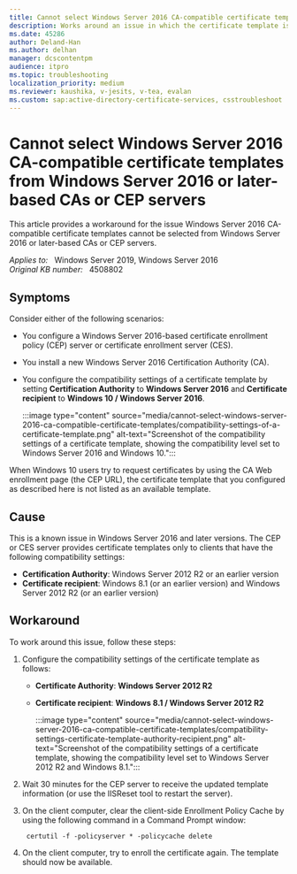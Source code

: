 ```yaml
---
title: Cannot select Windows Server 2016 CA-compatible certificate templates from Windows Server 2016 or later-based CAs or CEP servers
description: Works around an issue in which the certificate template is not available to clients if you set compatibility to Windows Server 2016.
ms.date: 45286
author: Deland-Han
ms.author: delhan
manager: dcscontentpm
audience: itpro
ms.topic: troubleshooting
localization_priority: medium
ms.reviewer: kaushika, v-jesits, v-tea, evalan
ms.custom: sap:active-directory-certificate-services, csstroubleshoot
---
```

# Cannot select Windows Server 2016 CA-compatible certificate templates from Windows Server 2016 or later-based CAs or CEP servers

This article provides a workaround for the issue Windows Server 2016 CA-compatible certificate templates cannot be selected from Windows Server 2016 or later-based CAs or CEP servers.

_Applies to:_ &nbsp; Windows Server 2019, Windows Server 2016  
_Original KB number:_ &nbsp; 4508802

## Symptoms

Consider either of the following scenarios:

- You configure a Windows Server 2016-based certificate enrollment policy (CEP) server or certificate enrollment server (CES).
- You install a new Windows Server 2016 Certification Authority (CA).
- You configure the compatibility settings of a certificate template by setting **Certification Authority** to **Windows Server 2016** and **Certificate recipient** to **Windows 10 / Windows Server 2016**.

    :::image type="content" source="media/cannot-select-windows-server-2016-ca-compatible-certificate-templates/compatibility-settings-of-a-certificate-template.png" alt-text="Screenshot of the compatibility settings of a certificate template, showing the compatibility level set to Windows Server 2016 and Windows 10.":::

When Windows 10 users try to request certificates by using the CA Web enrollment page (the CEP URL), the certificate template that you configured as described here is not listed as an available template.

## Cause

This is a known issue in Windows Server 2016 and later versions. The CEP or CES server provides certificate templates only to clients that have the following compatibility settings:

- **Certification Authority**: Windows Server 2012 R2 or an earlier version
- **Certificate recipient**: Windows 8.1 (or an earlier version) and Windows Server 2012 R2 (or an earlier version)

## Workaround

To work around this issue, follow these steps:

1. Configure the compatibility settings of the certificate template as follows:
   - **Certificate Authority**: **Windows Server 2012 R2**  
   - **Certificate recipient**: **Windows 8.1 / Windows Server 2012 R2**  

        :::image type="content" source="media/cannot-select-windows-server-2016-ca-compatible-certificate-templates/compatibility-settings-certificate-template-authority-recipient.png" alt-text="Screenshot of the compatibility settings of a certificate template, showing the compatibility level set to Windows Server 2012 R2 and Windows 8.1.":::

2. Wait 30 minutes for the CEP server to receive the updated template information (or use the IISReset tool to restart the server).
3. On the client computer, clear the client-side Enrollment Policy Cache by using the following command in a Command Prompt window:

    ```console
     certutil -f -policyserver * -policycache delete
    ```
  
4. On the client computer, try to enroll the certificate again. The template should now be available.
